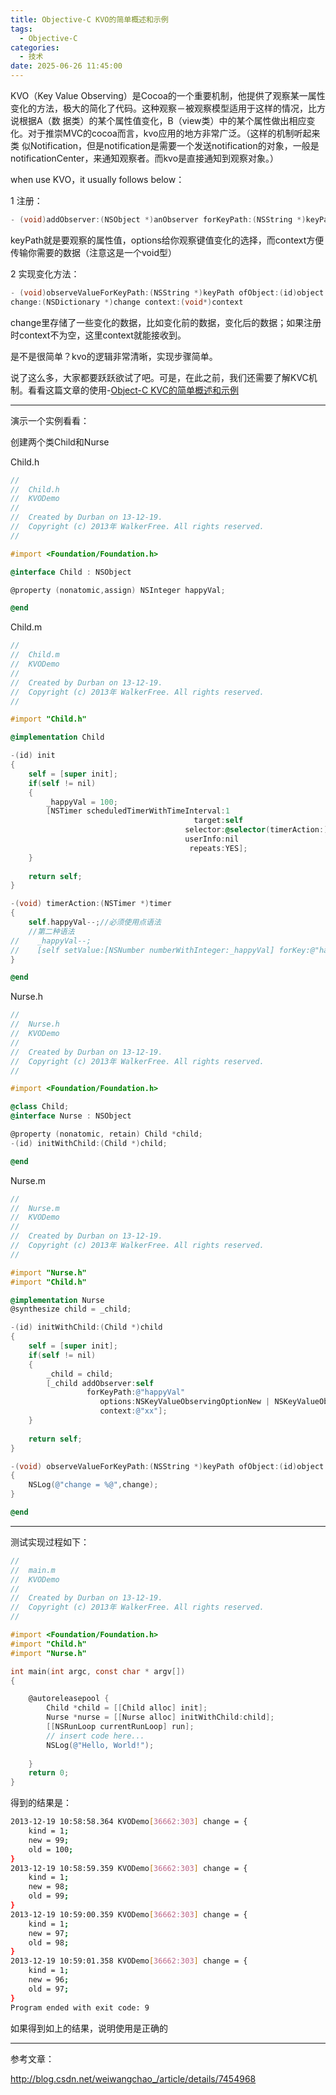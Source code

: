 ```yaml
---
title: Objective-C KVO的简单概述和示例
tags:
  - Objective-C
categories:
  - 技术
date: 2025-06-26 11:45:00
---
```


KVO（Key Value Observing）是Cocoa的一个重要机制，他提供了观察某一属性变化的方法，极大的简化了代码。这种观察－被观察模型适用于这样的情况，比方说根据A（数 据类）的某个属性值变化，B（view类）中的某个属性做出相应变化。对于推崇MVC的cocoa而言，kvo应用的地方非常广泛。（这样的机制听起来类 似Notification，但是notification是需要一个发送notification的对象，一般是 notificationCenter，来通知观察者。而kvo是直接通知到观察对象。）

when use KVO，it usually follows below：

1 注册：

```Objective-C
- (void)addObserver:(NSObject *)anObserver forKeyPath:(NSString *)keyPath options:(NSKeyValueObservingOptions)options context:(void*)context
```

keyPath就是要观察的属性值，options给你观察键值变化的选择，而context方便传输你需要的数据（注意这是一个void型）

2 实现变化方法：

```Objective-C
- (void)observeValueForKeyPath:(NSString *)keyPath ofObject:(id)object
change:(NSDictionary *)change context:(void*)context
```

change里存储了一些变化的数据，比如变化前的数据，变化后的数据；如果注册时context不为空，这里context就能接收到。

是不是很简单？kvo的逻辑非常清晰，实现步骤简单。

说了这么多，大家都要跃跃欲试了吧。可是，在此之前，我们还需要了解KVC机制。看看这篇文章的使用-[Object-C KVC的简单概述和示例]( https://www.gowhich.com/blog/509 )

---

演示一个实例看看：

创建两个类Child和Nurse

Child.h

```Objective-C
//
//  Child.h
//  KVODemo
//
//  Created by Durban on 13-12-19.
//  Copyright (c) 2013年 WalkerFree. All rights reserved.
//

#import <Foundation/Foundation.h>

@interface Child : NSObject

@property (nonatomic,assign) NSInteger happyVal;

@end
```

Child.m

```Objective-C
//
//  Child.m
//  KVODemo
//
//  Created by Durban on 13-12-19.
//  Copyright (c) 2013年 WalkerFree. All rights reserved.
//

#import "Child.h"

@implementation Child

-(id) init
{
    self = [super init];
    if(self != nil)
    {
        _happyVal = 100;
        [NSTimer scheduledTimerWithTimeInterval:1
                                         target:self
                                       selector:@selector(timerAction:)
                                       userInfo:nil
                                        repeats:YES];
    }
    
    return self;
}

-(void) timerAction:(NSTimer *)timer
{
    self.happyVal--;//必须使用点语法
    //第二种语法
//    _happyVal--;
//    [self setValue:[NSNumber numberWithInteger:_happyVal] forKey:@"happyVal"];
}

@end
```

Nurse.h

```Objective-C
//
//  Nurse.h
//  KVODemo
//
//  Created by Durban on 13-12-19.
//  Copyright (c) 2013年 WalkerFree. All rights reserved.
//

#import <Foundation/Foundation.h>

@class Child;
@interface Nurse : NSObject

@property (nonatomic, retain) Child *child;
-(id) initWithChild:(Child *)child;

@end
```

Nurse.m

```Objective-C
//
//  Nurse.m
//  KVODemo
//
//  Created by Durban on 13-12-19.
//  Copyright (c) 2013年 WalkerFree. All rights reserved.
//

#import "Nurse.h"
#import "Child.h"

@implementation Nurse
@synthesize child = _child;

-(id) initWithChild:(Child *)child
{
    self = [super init];
    if(self != nil)
    {
        _child = child;
        [_child addObserver:self
                 forKeyPath:@"happyVal"
                    options:NSKeyValueObservingOptionNew | NSKeyValueObservingOptionOld
                    context:@"xx"];
    }
    
    return self;
}

-(void) observeValueForKeyPath:(NSString *)keyPath ofObject:(id)object change:(NSDictionary *)change context:(void *)context
{
    NSLog(@"change = %@",change);
}

@end
```

---

测试实现过程如下：

```Objective-C
//
//  main.m
//  KVODemo
//
//  Created by Durban on 13-12-19.
//  Copyright (c) 2013年 WalkerFree. All rights reserved.
//

#import <Foundation/Foundation.h>
#import "Child.h"
#import "Nurse.h"

int main(int argc, const char * argv[])
{

    @autoreleasepool {
        Child *child = [[Child alloc] init];
        Nurse *nurse = [[Nurse alloc] initWithChild:child];
        [[NSRunLoop currentRunLoop] run];
        // insert code here...
        NSLog(@"Hello, World!");
        
    }
    return 0;
}
```

得到的结果是：

```bash
2013-12-19 10:58:58.364 KVODemo[36662:303] change = {
    kind = 1;
    new = 99;
    old = 100;
}
2013-12-19 10:58:59.359 KVODemo[36662:303] change = {
    kind = 1;
    new = 98;
    old = 99;
}
2013-12-19 10:59:00.359 KVODemo[36662:303] change = {
    kind = 1;
    new = 97;
    old = 98;
}
2013-12-19 10:59:01.358 KVODemo[36662:303] change = {
    kind = 1;
    new = 96;
    old = 97;
}
Program ended with exit code: 9
```

如果得到如上的结果，说明使用是正确的

---

参考文章：

http://blog.csdn.net/weiwangchao_/article/details/7454968


